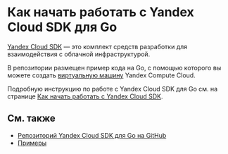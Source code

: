 # Как начать работать с Yandex Cloud SDK для Go

[Yandex Cloud SDK](https://yandex.cloud/ru/docs/overview/sdk/overview) — это комплект средств разработки для взаимодействия с облачной инфраструктурой.

В репозитории размещен пример кода на Go, с помощью которого вы можете создать [виртуальную машину](https://yandex.cloud/ru/docs/compute/concepts/vm) Yandex Compute Cloud.

Подробную инструкцию по работе с Yandex Cloud SDK для Go см. на странице [Как начать работать с Yandex Cloud SDK](https://yandex.cloud/ru/docs/overview/sdk/quickstart).

## См. также

* [Репозиторий Yandex Cloud SDK для Go на GitHub](https://github.com/yandex-cloud/go-sdk)
* [Примеры](https://github.com/yandex-cloud/go-sdk/tree/master/examples)